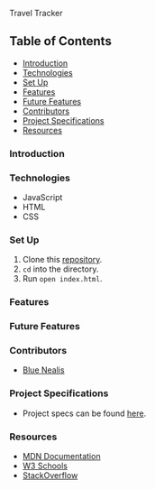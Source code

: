
Travel Tracker

## Table of Contents
- [Introduction](#introduction)
- [Technologies](#technologies)
- [Set Up](#set-up)
- [Features](#features)
- [Future Features](#future-features)
- [Contributors](#contributors)
- [Project Specifications](#project-specifications)
- [Resources](#resources)

### Introduction


### Technologies
- JavaScript
- HTML
- CSS

### Set Up
1.  Clone this [repository](https://github.com/BlueJessen/travel-tracker).
2. `cd` into the directory.
3. Run `open index.html`.

### Features


### Future Features


### Contributors

- [Blue Nealis](https://www.linkedin.com/in/blue-nealis/)

### Project Specifications

- Project specs can be found [here](https://frontend.turing.edu/projects/travel-tracker.html).

### Resources

- [MDN Documentation](https://developer.mozilla.org/en-US/)
- [W3 Schools](https://www.w3schools.com/)
- [StackOverflow](https://stackoverflow.com/)
